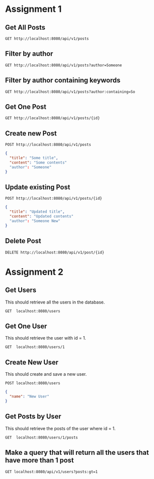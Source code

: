 # Assignment 1
## Get All Posts
```GET http://localhost:8080/api/v1/posts```

## Filter by author
```GET http://localhost:8080/api/v1/posts?author=Someone```

## Filter by author containing keywords
```GET http://localhost:8080/api/v1/posts?author:containing=So```

## Get One Post
```GET http://localhost:8080/api/v1/posts/{id}```

## Create new Post
```POST http://localhost:8080/api/v1/posts```
```json
{
  "title": "Some title",
  "content": "Some contents"
  "author": "Someone"
}
```

## Update existing Post
```POST http://localhost:8080/api/v1/posts/{id}```
```json
{
  "title": "Updated title",
  "content": "Updated contents"
  "author": "Someone New"
}
```

## Delete Post
```DELETE http://localhost:8080/api/v1/post/{id}```

# Assignment 2

## Get Users
This should retrieve all the users in the database.

```GET	localhost:8080/users```

## Get One User
This should retrieve the user with id = 1.

```GET	localhost:8080/users/1```

## Create New User
This should create and save a new user.

```POST	localhost:8080/users```
```json
{
  "name": "New User"
}
```
## Get Posts by User
This should retrieve the posts of the user where id = 1.

```GET	localhost:8080/users/1/posts```

## Make a query that will return all the users that have more than 1 post
```GET localhost:8080/api/v1/users?posts:gt=1```